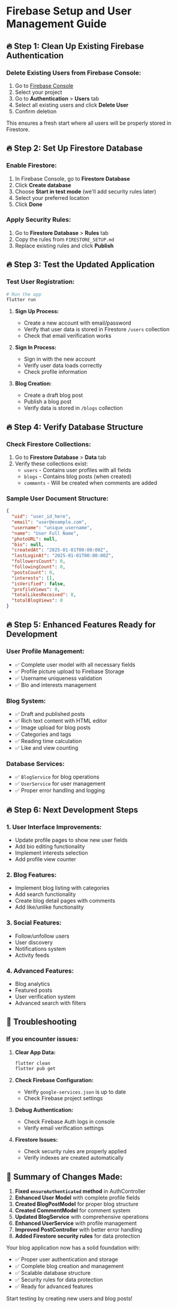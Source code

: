 # Firebase Setup and User Management Guide

## 🔥 Step 1: Clean Up Existing Firebase Authentication

### Delete Existing Users from Firebase Console:
1. Go to [Firebase Console](https://console.firebase.google.com/)
2. Select your project
3. Go to **Authentication** > **Users** tab
4. Select all existing users and click **Delete User**
5. Confirm deletion

This ensures a fresh start where all users will be properly stored in Firestore.

## 🔥 Step 2: Set Up Firestore Database

### Enable Firestore:
1. In Firebase Console, go to **Firestore Database**
2. Click **Create database**
3. Choose **Start in test mode** (we'll add security rules later)
4. Select your preferred location
5. Click **Done**

### Apply Security Rules:
1. Go to **Firestore Database** > **Rules** tab
2. Copy the rules from `FIRESTORE_SETUP.md`
3. Replace existing rules and click **Publish**

## 🔥 Step 3: Test the Updated Application

### Test User Registration:
```bash
# Run the app
flutter run
```

1. **Sign Up Process:**
   - Create a new account with email/password
   - Verify that user data is stored in Firestore `/users` collection
   - Check that email verification works

2. **Sign In Process:**
   - Sign in with the new account
   - Verify user data loads correctly
   - Check profile information

3. **Blog Creation:**
   - Create a draft blog post
   - Publish a blog post
   - Verify data is stored in `/blogs` collection

## 🔥 Step 4: Verify Database Structure

### Check Firestore Collections:
1. Go to **Firestore Database** > **Data** tab
2. Verify these collections exist:
   - `users` - Contains user profiles with all fields
   - `blogs` - Contains blog posts (when created)
   - `comments` - Will be created when comments are added

### Sample User Document Structure:
```json
{
  "uid": "user_id_here",
  "email": "user@example.com",
  "username": "unique_username",
  "name": "User Full Name",
  "photoURL": null,
  "bio": null,
  "createdAt": "2025-01-01T00:00:00Z",
  "lastLoginAt": "2025-01-01T00:00:00Z",
  "followersCount": 0,
  "followingCount": 0,
  "postsCount": 0,
  "interests": [],
  "isVerified": false,
  "profileViews": 0,
  "totalLikesReceived": 0,
  "totalBlogViews": 0
}
```

## 🔥 Step 5: Enhanced Features Ready for Development

### User Profile Management:
- ✅ Complete user model with all necessary fields
- ✅ Profile picture upload to Firebase Storage
- ✅ Username uniqueness validation
- ✅ Bio and interests management

### Blog System:
- ✅ Draft and published posts
- ✅ Rich text content with HTML editor
- ✅ Image upload for blog posts
- ✅ Categories and tags
- ✅ Reading time calculation
- ✅ Like and view counting

### Database Services:
- ✅ `BlogService` for blog operations
- ✅ `UserService` for user management
- ✅ Proper error handling and logging

## 🔥 Step 6: Next Development Steps

### 1. User Interface Improvements:
- Update profile pages to show new user fields
- Add bio editing functionality
- Implement interests selection
- Add profile view counter

### 2. Blog Features:
- Implement blog listing with categories
- Add search functionality
- Create blog detail pages with comments
- Add like/unlike functionality

### 3. Social Features:
- Follow/unfollow users
- User discovery
- Notifications system
- Activity feeds

### 4. Advanced Features:
- Blog analytics
- Featured posts
- User verification system
- Advanced search with filters

## 🔧 Troubleshooting

### If you encounter issues:

1. **Clear App Data:**
   ```bash
   flutter clean
   flutter pub get
   ```

2. **Check Firebase Configuration:**
   - Verify `google-services.json` is up to date
   - Check Firebase project settings

3. **Debug Authentication:**
   - Check Firebase Auth logs in console
   - Verify email verification settings

4. **Firestore Issues:**
   - Check security rules are properly applied
   - Verify indexes are created automatically

## 🎯 Summary of Changes Made:

1. **Fixed `ensureAuthenticated` method** in AuthController
2. **Enhanced User Model** with complete profile fields
3. **Created BlogPostModel** for proper blog structure
4. **Created CommentModel** for comment system
5. **Updated BlogService** with comprehensive operations
6. **Enhanced UserService** with profile management
7. **Improved PostController** with better error handling
8. **Added Firestore security rules** for data protection

Your blog application now has a solid foundation with:
- ✅ Proper user authentication and storage
- ✅ Complete blog creation and management
- ✅ Scalable database structure
- ✅ Security rules for data protection
- ✅ Ready for advanced features

Start testing by creating new users and blog posts!
